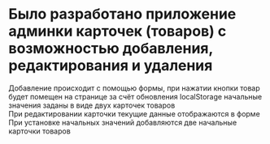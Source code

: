 # Было разработано приложение админки карточек (товаров) с возможностью добавления, редактирования и удаления  
Добавление происходит с помощью формы, при нажатии кнопки товар будет помещен на странице за счёт обновления localStorage начальные значения заданы в виде двух карточек товаров  
При редактировании карточки текущие данные отображаются в форме  
При установке начальных значений добавляются две начальные карточки товаров
